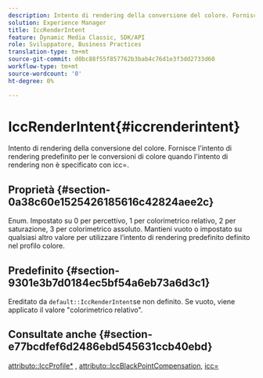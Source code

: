 ```yaml
---
description: Intento di rendering della conversione del colore. Fornisce l'intento di rendering predefinito per le conversioni di colore quando l'intento di rendering non è specificato con icc=.
solution: Experience Manager
title: IccRenderIntent
feature: Dynamic Media Classic, SDK/API
role: Sviluppatore, Business Practices
translation-type: tm+mt
source-git-commit: d0bc88f55f857762b3bab4c76d1e3f3dd2733d60
workflow-type: tm+mt
source-wordcount: '0'
ht-degree: 0%

---
```



# IccRenderIntent{#iccrenderintent}

Intento di rendering della conversione del colore. Fornisce l&#39;intento di rendering predefinito per le conversioni di colore quando l&#39;intento di rendering non è specificato con icc=.

## Proprietà {#section-0a38c60e1525426185616c42824aee2c}

Enum. Impostato su 0 per percettivo, 1 per colorimetrico relativo, 2 per saturazione, 3 per colorimetrico assoluto. Mantieni vuoto o impostato su qualsiasi altro valore per utilizzare l’intento di rendering predefinito definito nel profilo colore.

## Predefinito {#section-9301e3b7d0184ec5bf54a6eb73a6d3c1}

Ereditato da `default::IccRenderIntent`se non definito. Se vuoto, viene applicato il valore &quot;colorimetrico relativo&quot;.

## Consultate anche {#section-e77bcdfef6d2486ebd545631ccb40ebd}

[attributo::IccProfile*](../../../../../ir-api/material-cat/image-rendering-api-ref/c-ir-material-catalog/c-ir-attributes-reference/r-ir-iccprofilecmyk.md#reference-55aead2d924847ffbd1be4c46add7127) ,  [attributo::IccBlackPointCompensation](../../../../../ir-api/material-cat/image-rendering-api-ref/c-ir-material-catalog/c-ir-attributes-reference/r-ir-iccblackpointcompensation.md#reference-d939b0cdf6564baaa88deb1059e3b7f0),  [icc=](../../../../../ir-api/http-protocol/image-rendering-api-ref/c-ir-http-protocol-ref/c-ir-http-protocol-command-reference/r-ir-icc.md#reference-86a2fff3cef24982ad2063d977a16e06)
